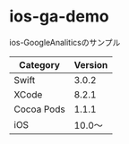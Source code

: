 # ios-ga-demo
ios-GoogleAnaliticsのサンプル


|Category | Version| 
|---|---|
| Swift | 3.0.2 |
| XCode | 8.2.1 |
| Cocoa Pods | 1.1.1 |
| iOS | 10.0〜 |
